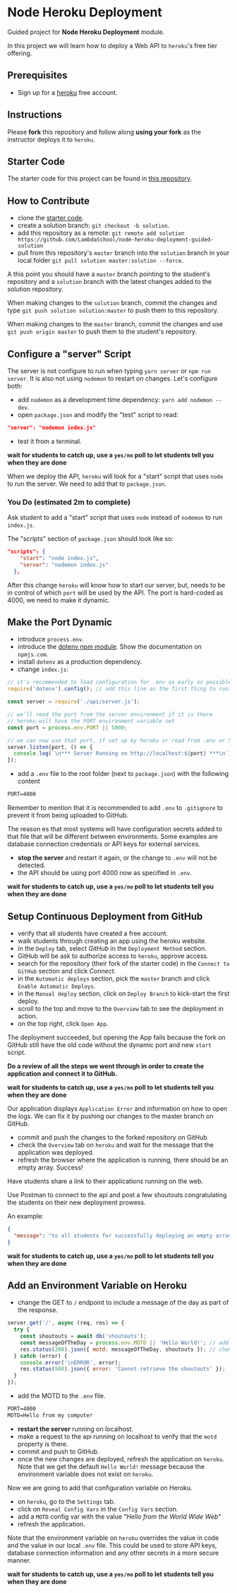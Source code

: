 # Node Heroku Deployment

Guided project for **Node Heroku Deployment** module.

In this project we will learn how to deploy a Web API to `heroku`'s free tier offering.

## Prerequisites

- Sign up for a [heroku](https://www.heroku.com/) free account.

## Instructions

Please **fork** this repository and follow along **using your fork** as the instructor deploys it to `heroku`.

## Starter Code

The starter code for this project can be found in [this repository](https://github.com/LambdaSchool/node-heroku-deployment-guided).

## How to Contribute

- clone the [starter code](https://github.com/LambdaSchool/node-heroku-deployment-guided).
- create a solution branch: `git checkout -b solution`.
- add this repository as a remote: `git remote add solution https://github.com/LambdaSchool/node-heroku-deployment-guided-solution`
- pull from this repository's `master` branch into the `solution` branch in your local folder `git pull solution master:solution --force`.

A this point you should have a `master` branch pointing to the student's repository and a `solution` branch with the latest changes added to the solution repository.

When making changes to the `solution` branch, commit the changes and type `git push solution solution:master` to push them to this repository.

When making changes to the `master` branch, commit the changes and use `git push origin master` to push them to the student's repository.

## Configure a "server" Script

The server is not configure to run when typing `yarn server` or `npm run server`. It is also not using `nodemon` to restart on changes. Let's configure both:

- add `nodemon` as a development time dependency: `yarn add nodemon --dev`.
- open `package.json` and modify the "test" script to read:

```json
"server": "nodemon index.js"
```

- test it from a terminal.

**wait for students to catch up, use a `yes/no` poll to let students tell you when they are done**

When we deploy the API, `heroku` will look for a "start" script that uses `node` to run the server. We need to add that to `package.json`.

### You Do (estimated 2m to complete)

Ask student to add a "start" script that uses `node` instead of `nodemon` to run `index.js`.

The "scripts" section of `package.json` should look like so:

```json
"scripts": {
    "start": "node index.js",
    "server": "nodemon index.js"
  },
```

After this change `heroku` will know how to start our server, but, needs to be in control of which `port` will be used by the API. The port is hard-coded as 4000, we need to make it dynamic.

## Make the Port Dynamic

- introduce `process.env`.
- introduce the [dotenv npm module](https://www.npmjs.com/package/dotenv). Show the documentation on `npmjs.com`.
- install `dotenv` as a production dependency.
- change `index.js`:

```js
// it's recommended to load configuration for .env as early as possible
require('dotenv').config(); // add this line as the first thing to run1

const server = require('./api/server.js');

// we'll read the port from the server environment if it is there
// heroku will have the PORT environment variable set
const port = process.env.PORT || 5000;

// we can now use that port, if set up by heroku or read from .env or 5000 as a default if not set
server.listen(port, () => {
  console.log(`\n*** Server Running on http://localhost:${port} ***\n`);
});
```

- add a `.env` file to the root folder (next to `package.json`) with the following content

```txt
PORT=4000
```

Remember to mention that it is recommended to add `.env` to `.gitignore` to prevent it from being uploaded to GitHub.

The reason es that most systems will have configuration secrets added to that file that will be different between environments. Some examples are database connection credentials or API keys for external services.

- **stop the server** and restart it again, or the change to `.env` will not be detected.
- the API should be using port 4000 now as specified in `.env`.

**wait for students to catch up, use a `yes/no` poll to let students tell you when they are done**

## Setup Continuous Deployment from GitHub

- verify that all students have created a free account.
- walk students through creating an app using the heroku website.
- in the `Deploy` tab, select _GitHub_ in the `Deployment Method` section.
- GitHub will be ask to authorize access to `heroku`, approve access.
- search for the repository (their fork of the starter code) in the `Connect to GitHub` section and click _Connect_.
- in the `Automatic deploys` section, pick the `master` branch and click `Enable Automatic Deploys`.
- in the `Manual deploy` section, click on `Deploy Branch` to kick-start the first deploy.
- scroll to the top and move to the `Overview` tab to see the deployment in action.
- on the top right, click `Open App`.

The deployment succeeded, but opening the App fails because the fork on GitHub still have the old code without the dynamic port and new `start` script.

**Do a review of all the steps we went through in order to create the application and connect it to GitHub.**

**wait for students to catch up, use a `yes/no` poll to let students tell you when they are done**

Our application displays `Application Error` and information on how to open the logs. We can fix it by pushing our changes to the master branch on GitHub.

- commit and push the changes to the forked repository on GitHub
- check the `Overview` tab on `heroku` and wait for the message that the application was deployed.
- refresh the browser where the application is running, there should be an empty array. Success!

Have students share a link to their applications running on the web.

Use Postman to connect to the api and post a few shoutouts congratulating the students on their new deployment prowess.

An example:

```json
{
  "message": "to all students for successfully deploying an empty array for the world to see and marvel"
}
```

**wait for students to catch up, use a `yes/no` poll to let students tell you when they are done**

## Add an Environment Variable on Heroku

- change the GET to `/` endpoint to include a message of the day as part of the response.

```js
server.get('/', async (req, res) => {
  try {
    const shoutouts = await db('shoutouts');
    const messageOfTheDay = process.env.MOTD || 'Hello World!'; // add this line
    res.status(200).json({ motd: messageOfTheDay, shoutouts }); // change this line
  } catch (error) {
    console.error('\nERROR', error);
    res.status(500).json({ error: 'Cannot retrieve the shoutouts' });
  }
});
```

- add the MOTD to the `.env` file.

```txt
PORT=4000
MOTD=Hello from my computer
```

- **restart the server** running on localhost.
- make a request to the api running on localhost to verify that the `motd` property is there.
- commit and push to GitHub.
- once the new changes are deployed, refresh the application on `heroku`. Note that we get the default `Hello World!` message because the environment variable does not exist on `heroku`.

Now we are going to add that configuration variable on Heroku.

- on `heroku`, go to the `Settings` tab.
- click on `Reveal Config Vars` in the `Config Vars` section.
- add a `MOTD` config var with the value _"Hello from the World Wide Web"_
- refresh the application.

Note that the environment variable on `heroku` overrides the value in code and the value in our local `.env` file. This could be used to store API keys, database connection information and any other secrets in a more secure manner.

**wait for students to catch up, use a `yes/no` poll to let students tell you when they are done**
